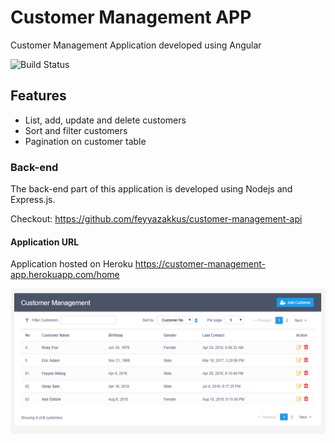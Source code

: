 # Customer Management APP

Customer Management Application developed using Angular

![Build Status](https://travis-ci.org/feyyazakkus/customer-management-app.svg?branch=master)

## Features

* List, add, update and delete customers
* Sort and filter customers
* Pagination on customer table


### Back-end
The back-end part of this application is developed using Nodejs and Express.js.

Checkout: https://github.com/feyyazakkus/customer-management-api  

#### Application URL
Application hosted on Heroku
https://customer-management-app.herokuapp.com/home

![app](https://raw.githubusercontent.com/feyyazakkus/customer-management-app/master/src/assets/images/app.png)